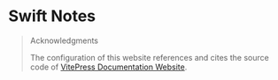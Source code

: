# Swift Notes

> Acknowledgments
>
> The configuration of this website references and cites the source code of [VitePress Documentation Website](https://vitepress.dev).
